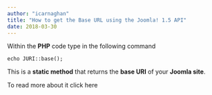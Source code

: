 ```yaml
---
author: "icarnaghan"
title: "How to get the Base URL using the Joomla! 1.5 API"
date: 2018-03-30
---
```


Within the **PHP** code type in the following command

```
echo JURI::base();
```

This is a **static method** that returns the **base URI** of your **Joomla site**.

To read more about it click here
